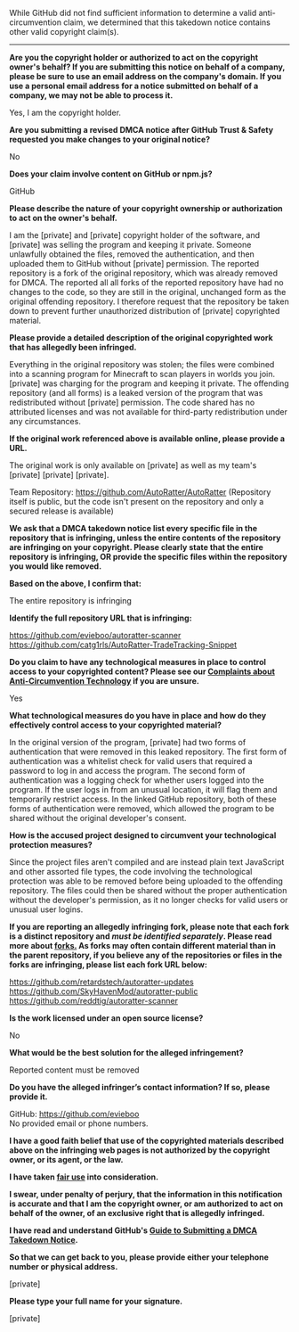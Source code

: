 While GitHub did not find sufficient information to determine a valid anti-circumvention claim, we determined that this takedown notice contains other valid copyright claim(s).

---

**Are you the copyright holder or authorized to act on the copyright owner's behalf? If you are submitting this notice on behalf of a company, please be sure to use an email address on the company's domain. If you use a personal email address for a notice submitted on behalf of a company, we may not be able to process it.**

Yes, I am the copyright holder.

**Are you submitting a revised DMCA notice after GitHub Trust & Safety requested you make changes to your original notice?**

No

**Does your claim involve content on GitHub or npm.js?**

GitHub

**Please describe the nature of your copyright ownership or authorization to act on the owner's behalf.**

I am the [private] and [private] copyright holder of the software, and [private] was selling the program and keeping it private. Someone unlawfully obtained the files, removed the authentication, and then uploaded them to GitHub without [private] permission. The reported repository is a fork of the original repository, which was already removed for DMCA. The reported all all forks of the reported repository have had no changes to the code, so they are still in the original, unchanged form as the original offending repository. I therefore request that the repository be taken down to prevent further unauthorized distribution of [private] copyrighted material.

**Please provide a detailed description of the original copyrighted work that has allegedly been infringed.**

Everything in the original repository was stolen; the files were combined into a scanning program for Minecraft to scan players in worlds you join. [private] was charging for the program and keeping it private. The offending repository (and all forms) is a leaked version of the program that was redistributed without [private] permission. The code shared has no attributed licenses and was not available for third-party redistribution under any circumstances.

**If the original work referenced above is available online, please provide a URL.**

The original work is only available on [private] as well as my team's [private] [private] [private].

Team Repository: https://github.com/AutoRatter/AutoRatter (Repository itself is public, but the code isn't present on the repository and only a secured release is available)

**We ask that a DMCA takedown notice list every specific file in the repository that is infringing, unless the entire contents of the repository are infringing on your copyright. Please clearly state that the entire repository is infringing, OR provide the specific files within the repository you would like removed.**

**Based on the above, I confirm that:**

The entire repository is infringing

**Identify the full repository URL that is infringing:**

https://github.com/evieboo/autoratter-scanner  
https://github.com/catg1rls/AutoRatter-TradeTracking-Snippet

**Do you claim to have any technological measures in place to control access to your copyrighted content? Please see our <a href="https://docs.github.com/articles/guide-to-submitting-a-dmca-takedown-notice#complaints-about-anti-circumvention-technology">Complaints about Anti-Circumvention Technology</a> if you are unsure.**

Yes

**What technological measures do you have in place and how do they effectively control access to your copyrighted material?**

In the original version of the program, [private] had two forms of authentication that were removed in this leaked repository. The first form of authentication was a whitelist check for valid users that required a password to log in and access the program. The second form of authentication was a logging check for whether users logged into the program. If the user logs in from an unusual location, it will flag them and temporarily restrict access. In the linked GitHub repository, both of these forms of authentication were removed, which allowed the program to be shared without the original developer's consent.

**How is the accused project designed to circumvent your technological protection measures?**

Since the project files aren't compiled and are instead plain text JavaScript and other assorted file types, the code involving the technological protection was able to be removed before being uploaded to the offending repository. The files could then be shared without the proper authentication without the developer's permission, as it no longer checks for valid users or unusual user logins.

**If you are reporting an allegedly infringing fork, please note that each fork is a distinct repository and <i>must be identified separately</i>. Please read more about <a href="https://docs.github.com/articles/dmca-takedown-policy#b-what-about-forks-or-whats-a-fork">forks.</a> As forks may often contain different material than in the parent repository, if you believe any of the repositories or files in the forks are infringing, please list each fork URL below:**

https://github.com/retardstech/autoratter-updates  
https://github.com/SkyHavenMod/autoratter-public  
https://github.com/reddtig/autoratter-scanner

**Is the work licensed under an open source license?**

No

**What would be the best solution for the alleged infringement?**

Reported content must be removed

**Do you have the alleged infringer’s contact information? If so, please provide it.**

GitHub: https://github.com/evieboo  
No provided email or phone numbers.

**I have a good faith belief that use of the copyrighted materials described above on the infringing web pages is not authorized by the copyright owner, or its agent, or the law.**

**I have taken <a href="https://www.lumendatabase.org/topics/22">fair use</a> into consideration.**

**I swear, under penalty of perjury, that the information in this notification is accurate and that I am the copyright owner, or am authorized to act on behalf of the owner, of an exclusive right that is allegedly infringed.**

**I have read and understand GitHub's <a href="https://docs.github.com/articles/guide-to-submitting-a-dmca-takedown-notice/">Guide to Submitting a DMCA Takedown Notice</a>.**

**So that we can get back to you, please provide either your telephone number or physical address.**

[private]

**Please type your full name for your signature.**

[private]
